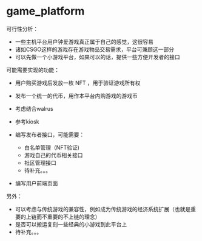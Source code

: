# game_platform

可行性分析：

- 一些主机平台用户钟爱游戏真正属于自己的感觉，这很容易
- 诸如CSGO这样的游戏存在游戏物品交易需求，平台可兼顾这一部分
- 可以先做一个小游戏平台，如果可以的话，提供一些方便开发者的接口

可能需要实现的功能：

- 用户购买游戏后发放一枚 NFT ，用于验证游戏所有权
- 发布一个统一的代币，用作本平台内购游戏的游戏币
- 考虑结合walrus
- 参考kiosk
- 编写发布者接口，可能需要：
  - 白名单管理（NFT验证)
  - 游戏自己的代币相关接口
  - 社区管理接口
  - 待补充。。。

- 编写用户前端页面

另外：

- 可以考虑与传统游戏的兼容性，例如成为传统游戏的经济系统扩展（也就是重要的上链而不重要的不上链的理念）
- 是否可以搬运复刻一些经典的小游戏到此平台上
- 待补充。。。